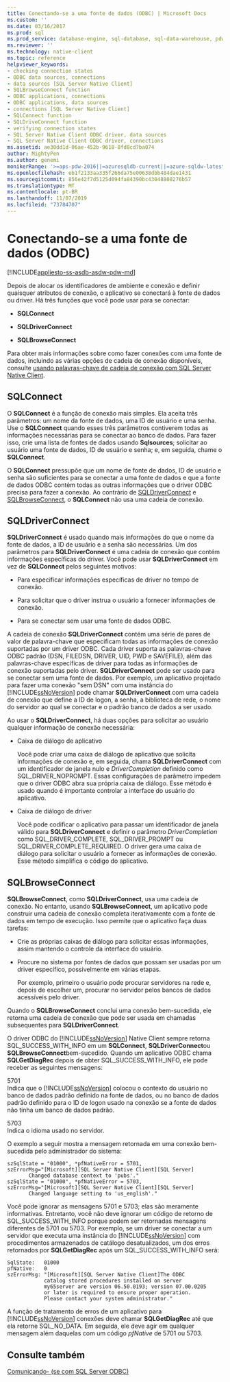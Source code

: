 ```yaml
---
title: Conectando-se a uma fonte de dados (ODBC) | Microsoft Docs
ms.custom: ''
ms.date: 03/16/2017
ms.prod: sql
ms.prod_service: database-engine, sql-database, sql-data-warehouse, pdw
ms.reviewer: ''
ms.technology: native-client
ms.topic: reference
helpviewer_keywords:
- checking connection states
- ODBC data sources, connections
- data sources [SQL Server Native Client]
- SQLBrowseConnect function
- ODBC applications, connections
- ODBC applications, data sources
- connections [SQL Server Native Client]
- SQLConnect function
- SQLDriveConnect function
- verifying connection states
- SQL Server Native Client ODBC driver, data sources
- SQL Server Native Client ODBC driver, connections
ms.assetid: ae30dd1d-06ae-452b-9618-8fd8cd7ba074
author: MightyPen
ms.author: genemi
monikerRange: '>=aps-pdw-2016||=azuresqldb-current||=azure-sqldw-latest||>=sql-server-2016||=sqlallproducts-allversions||>=sql-server-linux-2017||=azuresqldb-mi-current'
ms.openlocfilehash: eb1f2133aa335f266da75e00638dbb484dae1431
ms.sourcegitcommit: 856e42f7d5125d094fa84390bc43048808276b57
ms.translationtype: MT
ms.contentlocale: pt-BR
ms.lasthandoff: 11/07/2019
ms.locfileid: "73784707"
---
```

# <a name="connecting-to-a-data-source-odbc"></a>Conectando-se a uma fonte de dados (ODBC)
[!INCLUDE[appliesto-ss-asdb-asdw-pdw-md](../../includes/appliesto-ss-asdb-asdw-pdw-md.md)]

  Depois de alocar os identificadores de ambiente e conexão e definir quaisquer atributos de conexão, o aplicativo se conectará à fonte de dados ou driver. Há três funções que você pode usar para se conectar:  
  
-   **SQLConnect**  
  
-   **SQLDriverConnect**  
  
-   **SQLBrowseConnect**  
  
 Para obter mais informações sobre como fazer conexões com uma fonte de dados, incluindo as várias opções de cadeia de conexão disponíveis, consulte [usando palavras-chave de cadeia de conexão com SQL Server Native Client](../../relational-databases/native-client/applications/using-connection-string-keywords-with-sql-server-native-client.md).  
  
## <a name="sqlconnect"></a>SQLConnect  
 O **SQLConnect** é a função de conexão mais simples. Ela aceita três parâmetros: um nome da fonte de dados, uma ID de usuário e uma senha. Use o **SQLConnect** quando esses três parâmetros contiverem todas as informações necessárias para se conectar ao banco de dados. Para fazer isso, crie uma lista de fontes de dados usando **Sqlsources**; solicitar ao usuário uma fonte de dados, ID de usuário e senha; e, em seguida, chame o **SQLConnect**.  
  
 O **SQLConnect** pressupõe que um nome de fonte de dados, ID de usuário e senha são suficientes para se conectar a uma fonte de dados e que a fonte de dados ODBC contém todas as outras informações que o driver ODBC precisa para fazer a conexão. Ao contrário de [SQLDriverConnect](../../relational-databases/native-client-odbc-api/sqldriverconnect.md) e [SQLBrowseConnect](../../relational-databases/native-client-odbc-api/sqlbrowseconnect.md), o **SQLConnect** não usa uma cadeia de conexão.  
  
## <a name="sqldriverconnect"></a>SQLDriverConnect  
 **SQLDriverConnect** é usado quando mais informações do que o nome da fonte de dados, a ID de usuário e a senha são necessárias. Um dos parâmetros para **SQLDriverConnect** é uma cadeia de conexão que contém informações específicas do driver. Você pode usar **SQLDriverConnect** em vez de **SQLConnect** pelos seguintes motivos:  
  
-   Para especificar informações específicas de driver no tempo de conexão.  
  
-   Para solicitar que o driver instrua o usuário a fornecer informações de conexão.  
  
-   Para se conectar sem usar uma fonte de dados ODBC.  
  
 A cadeia de conexão **SQLDriverConnect** contém uma série de pares de valor de palavra-chave que especificam todas as informações de conexão suportadas por um driver ODBC. Cada driver suporta as palavras-chave ODBC padrão (DSN, FILEDSN, DRIVER, UID, PWD e SAVEFILE), além das palavras-chave específicas de driver para todas as informações de conexão suportadas pelo driver. **SQLDriverConnect** pode ser usado para se conectar sem uma fonte de dados. Por exemplo, um aplicativo projetado para fazer uma conexão "sem DSN" com uma instância do [!INCLUDE[ssNoVersion](../../includes/ssnoversion-md.md)] pode chamar **SQLDriverConnect** com uma cadeia de conexão que define a ID de logon, a senha, a biblioteca de rede, o nome do servidor ao qual se conectar e o padrão banco de dados a ser usado.  
  
 Ao usar o **SQLDriverConnect**, há duas opções para solicitar ao usuário qualquer informação de conexão necessária:  
  
-   Caixa de diálogo de aplicativo  
  
     Você pode criar uma caixa de diálogo de aplicativo que solicita informações de conexão e, em seguida, chama **SQLDriverConnect** com um identificador de janela nulo e *DriverCompletion* definido como SQL_DRIVER_NOPROMPT. Essas configurações de parâmetro impedem que o driver ODBC abra sua própria caixa de diálogo. Esse método é usado quando é importante controlar a interface do usuário do aplicativo.  
  
-   Caixa de diálogo de driver  
  
     Você pode codificar o aplicativo para passar um identificador de janela válido para **SQLDriverConnect** e definir o parâmetro *DriverCompletion* como SQL_DRIVER_COMPLETE, SQL_DRIVER_PROMPT ou SQL_DRIVER_COMPLETE_REQUIRED. O driver gera uma caixa de diálogo para solicitar o usuário a fornecer as informações de conexão. Esse método simplifica o código do aplicativo.  
  
## <a name="sqlbrowseconnect"></a>SQLBrowseConnect  
 **SQLBrowseConnect**, como **SQLDriverConnect**, usa uma cadeia de conexão. No entanto, usando **SQLBrowseConnect**, um aplicativo pode construir uma cadeia de conexão completa iterativamente com a fonte de dados em tempo de execução. Isso permite que o aplicativo faça duas tarefas:  
  
-   Crie as próprias caixas de diálogo para solicitar essas informações, assim mantendo o controle da interface do usuário.  
  
-   Procure no sistema por fontes de dados que possam ser usadas por um driver específico, possivelmente em várias etapas.  
  
     Por exemplo, primeiro o usuário pode procurar servidores na rede e, depois de escolher um, procurar no servidor pelos bancos de dados acessíveis pelo driver.  
  
 Quando o **SQLBrowseConnect** conclui uma conexão bem-sucedida, ele retorna uma cadeia de conexão que pode ser usada em chamadas subsequentes para **SQLDriverConnect**.  
  
 O driver ODBC do [!INCLUDE[ssNoVersion](../../includes/ssnoversion-md.md)] Native Client sempre retorna SQL_SUCCESS_WITH_INFO em um **SQLConnect**, **SQLDriverConnect**ou **SQLBrowseConnect**bem-sucedido. Quando um aplicativo ODBC chama **SQLGetDiagRec** depois de obter SQL_SUCCESS_WITH_INFO, ele pode receber as seguintes mensagens:  
  
 5701  
 Indica que o [!INCLUDE[ssNoVersion](../../includes/ssnoversion-md.md)] colocou o contexto do usuário no banco de dados padrão definido na fonte de dados, ou no banco de dados padrão definido para o ID de logon usado na conexão se a fonte de dados não tinha um banco de dados padrão.  
  
 5703  
 Indica o idioma usado no servidor.  
  
 O exemplo a seguir mostra a mensagem retornada em uma conexão bem-sucedida pelo administrador do sistema:  
  
```  
szSqlState = "01000", *pfNativeError = 5701,  
szErrorMsg="[Microsoft][SQL Server Native Client][SQL Server]  
       Changed database context to 'pubs'."  
szSqlState = "01000", *pfNativeError = 5703,  
szErrorMsg="[Microsoft][SQL Server Native Client][SQL Server]  
       Changed language setting to 'us_english'."  
```  
  
 Você pode ignorar as mensagens 5701 e 5703; elas são meramente informativas. Entretanto, você não deve ignorar um código de retorno de SQL_SUCCESS_WITH_INFO porque podem ser retornadas mensagens diferentes de 5701 ou 5703. Por exemplo, se um driver se conectar a um servidor que executa uma instância do [!INCLUDE[ssNoVersion](../../includes/ssnoversion-md.md)] com procedimentos armazenados de catálogo desatualizados, um dos erros retornados por **SQLGetDiagRec** após um SQL_SUCCESS_WITH_INFO será:  
  
```  
SqlState:   01000  
pfNative:   0  
szErrorMsg: "[Microsoft][SQL Server Native Client]The ODBC  
            catalog stored procedures installed on server  
            my65server are version 06.50.0193; version 07.00.0205  
            or later is required to ensure proper operation.  
            Please contact your system administrator."  
```  
  
 A função de tratamento de erros de um aplicativo para [!INCLUDE[ssNoVersion](../../includes/ssnoversion-md.md)] conexões deve chamar **SQLGetDiagRec** até que ela retorne SQL_NO_DATA. Em seguida, ele deve agir em qualquer mensagem além daquelas com um código *pfNative* de 5701 ou 5703.  
  
## <a name="see-also"></a>Consulte também  
 [Comunicando- &#40;se com SQL Server ODBC&#41;](../../relational-databases/native-client-odbc-communication/communicating-with-sql-server-odbc.md)  
  
  
